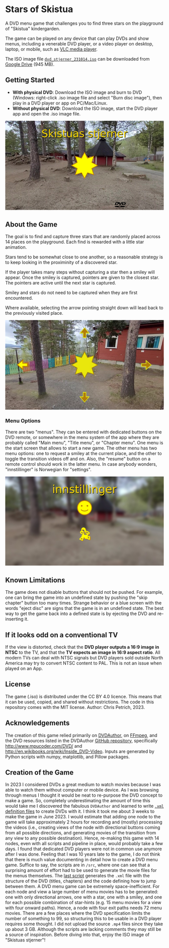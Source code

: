 # Stars of Skistua
A DVD menu game that challenges you to find three stars on the playground of "Skistua" kindergarden.

The game can be played on any device that can play DVDs and show menus, including
a venerable DVD player, or
a video player on desktop, laptop, or mobile, such as [VLC media player](https://www.videolan.org/vlc/).

The ISO image file [``dvd_stjerner_231014.iso``](https://drive.google.com/file/d/1pmniI_VgP61LEuj4KDtMpiBAE43Bcg33/view?usp=sharing) can be downloaded from [Google Drive](https://drive.google.com/file/d/1pmniI_VgP61LEuj4KDtMpiBAE43Bcg33/view?usp=sharing) (945 MB).

## Getting Started
* **With physical DVD**: Download the ISO image and burn to DVD (Windows: right-click .iso image file and select "Burn disc image"), then play in a DVD player or app on PC/Mac/Linux.
* **Without physical DVD**: Download the ISO image, start the DVD player app and open the .iso image file.

![DVD Cover](/assets/view_cover_640px.png)

## About the Game
The goal is to find and capture three stars that are randomly placed across 14 places on the playground. Each find is rewarded with a little star animation.

Stars tend to be somewhat close to one another, so a reasonable strategy is to keep looking in the proximinity of a discovered star.

If the player takes many steps without capturing a star then a smiley will appear. Once the smiley is captured, pointers are given to the closest star. The pointers are active until the next star is captured.

Smiley and stars do not need to be captured when they are first encountered.

Where available, selecting the arrow pointing straight down will lead back to the previously visited place.

![Example menu with discovered star and arrows](/assets/menu_with_star_640px.png)

### Menu Options
There are two "menus". They can be entered with dedicated buttons on the DVD remote, or somewhere in the menu system of the app where they are probably called "Main menu", "Title menu", or "Chapter menu".
One menu is the start screen that allows to start a new game. The other menu has two menu options: one to request a smiley at the current place, and the other to toggle the transition videos off and on. Also, the "resume"
button on a remote control should work in the latter menu. In case anybody wonders, "innstillinger" is Norwegian for "settings".

![Screenshot of menu titled "innstillinger"](/assets/view_toggle_640px.png)

## Known Limitations
The game does not disable buttons that should not be pushed. For example, one can bring the game into an undefined state by pushing the "skip chapter" button too many times. Strange behavior or a blue screen with the words "eject disc" are
signs that the game is in an undefined state. The best way to get the game back into a defined state is by ejecting the DVD and re-inserting it.

## If it looks odd on a conventional TV
If the view is distorted, check that the **DVD player outputs a 16:9 image in NTSC** to the TV, and that the **TV expects an image in 16:9 aspect ratio**. All modern TVs can deal with NTSC signals but DVD players sold outside North America may try to convert NTSC content to PAL. This is not an issue when played on an App.

## License
The game (.iso) is distributed under the CC BY 4.0 licence. This means that it can be used, copied, and shared without restrictions. The code in this repository comes with the MIT license. Author: Chris Petrich, 2023.

## Acknowledgements
The creation of this game relied primarily on [DVDAuthor](https://dvdauthor.sourceforge.net/), on [FFmpeg](https://ffmpeg.org/), and the DVD resources listed in the DVDAuthor [GitHub repository](https://github.com/ldo/dvdauthor/), specifically http://www.mpucoder.com/DVD/ and http://en.wikibooks.org/wiki/Inside_DVD-Video. Inputs are generated by Python scripts with numpy, matplotlib, and Pillow packages.

## Creation of the Game
In 2023 I considered DVDs a great medium to watch movies because I was able to watch them without computer or mobile device. As I was browsing through menus I thought it would be neat to re-purpose the DVD concept to make a game. So, completely underestimating the amount of time this would take me I discovered the fabulous ``DVDAuthor`` and learned to write [``.xml`` definition files](/processed/06_dvd.xml) to create DVDs with it. I think it took me about 3 weeks to make the game in June 2023. I would estimate that adding one node to the game will take approximately 2 hours for recording and (mostly) processing the videos (i.e., creating views of the node with directional buttons coming from all possible directions, and generating movies of the transition from any view to any possible destination). Hence, re-making this game with 14 nodes, even with all scripts and pipeline in place, would probably take a few days. I found that dedicated DVD players were not in common use anymore after I was done. Feeling that I was 10 years late to the game, I do not think that there is much value documenting in detail how to create a DVD menu game. Suffice to say, the scripts are in ``/src``, where one can see that a surprising amount of effort had to be used to generate the movie files for the menus themselves. The [last script](/src/06_create_dvdauthor_DVD_xml.py) generates the ``.xml`` file with the structure of the DVD (titles, chapters) and the code defining how to jump between them. A DVD menu game can be extremely space-inefficient. For each node and view a large number of menu movies has to be generated: one with only directional arrows, one with a star, one with a smiley, and one for each possible combination of star-hints (e.g. 15 menu movies for a view with four onward paths). Hence, a node with four exit paths needs 72 menu movies. There are a few places where the DVD specification limits the number of something to 99, so structuring this to be usable in a DVD player requires some thought. I did not upload the source ``.mp4`` files since they take up about 3 GB. Although the scripts are lacking comments they may still be a source of inspiration. Before diving into that, enjoy the ISO image of "Skistuas stjerner"!
